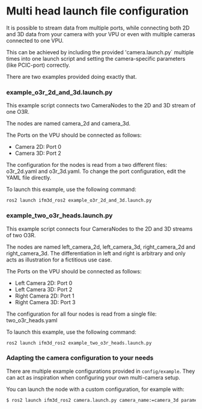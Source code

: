 # Multi head launch file configuration

It is possible to stream data from multiple ports, while connecting both
2D and 3D data from your camera with your VPU or even with multiple cameras
connected to one VPU.

This can be achieved by including the provided 'camera.launch.py` multiple times
into one launch script and setting the camera-specific parameters (like PCIC-port) correctly.

There are two examples provided doing exactly that.

### example_o3r_2d_and_3d.launch.py
This example script connects two CameraNodes to the 2D and 3D stream of one O3R.

The nodes are named camera_2d and camera_3d.

The Ports on the VPU should be connected as follows:
* Camera 2D: Port 0
* Camera 3D: Port 2

The configuration for the nodes is read from a two different files:
o3r_2d.yaml and o3r_3d.yaml. To change the port configuration, edit the YAML file directly.

To launch this example, use the following command:
```
ros2 launch ifm3d_ros2 example_o3r_2d_and_3d.launch.py
```

### example_two_o3r_heads.launch.py
This example script connects four CameraNodes to the 2D and 3D streams of two O3R.

The nodes are named left_camera_2d, left_camera_3d, right_camera_2d and
right_camera_3d. The differentiation in left and right is arbitrary and only acts
as illustration for a fictitious use case.

The Ports on the VPU should be connected as follows:
* Left Camera 2D: Port 0
* Left Camera 3D: Port 2
* Right Camera 2D: Port 1
* Right Camera 3D: Port 3

The configuration for all four nodes is read from a single file: two_o3r_heads.yaml

To launch this example, use the following command:
```
ros2 launch ifm3d_ros2 example_two_o3r_heads.launch.py
```

### Adapting the camera configuration to your needs
There are multiple example configurations provided in `config/example`.
They can act as inspiration when configuring your own multi-camera setup.

You can launch the node with a custom configuration, for example with:
```bash
$ ros2 launch ifm3d_ros2 camera.launch.py camera_name:=camera_3d parameter_file_directory:="config/examples" parameter_file_name:="o3r_3d.yaml"
```